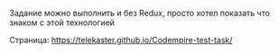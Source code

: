 Задание можно выполнить и без Redux, просто хотел показать что знаком с этой технологией

Страница: https://telekaster.github.io/Codempire-test-task/
